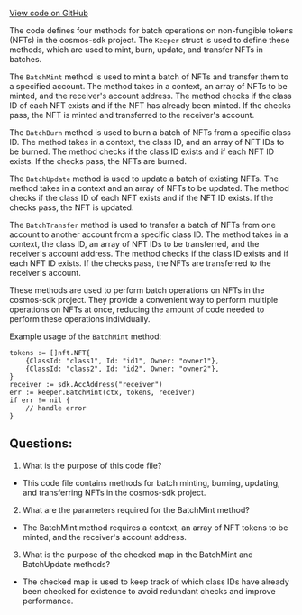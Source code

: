 [View code on GitHub](https://github.com/cosmos/cosmos-sdk.git/x/nft/keeper/nft_batch.go)

The code defines four methods for batch operations on non-fungible tokens (NFTs) in the cosmos-sdk project. The `Keeper` struct is used to define these methods, which are used to mint, burn, update, and transfer NFTs in batches. 

The `BatchMint` method is used to mint a batch of NFTs and transfer them to a specified account. The method takes in a context, an array of NFTs to be minted, and the receiver's account address. The method checks if the class ID of each NFT exists and if the NFT has already been minted. If the checks pass, the NFT is minted and transferred to the receiver's account. 

The `BatchBurn` method is used to burn a batch of NFTs from a specific class ID. The method takes in a context, the class ID, and an array of NFT IDs to be burned. The method checks if the class ID exists and if each NFT ID exists. If the checks pass, the NFTs are burned. 

The `BatchUpdate` method is used to update a batch of existing NFTs. The method takes in a context and an array of NFTs to be updated. The method checks if the class ID of each NFT exists and if the NFT ID exists. If the checks pass, the NFT is updated. 

The `BatchTransfer` method is used to transfer a batch of NFTs from one account to another account from a specific class ID. The method takes in a context, the class ID, an array of NFT IDs to be transferred, and the receiver's account address. The method checks if the class ID exists and if each NFT ID exists. If the checks pass, the NFTs are transferred to the receiver's account. 

These methods are used to perform batch operations on NFTs in the cosmos-sdk project. They provide a convenient way to perform multiple operations on NFTs at once, reducing the amount of code needed to perform these operations individually. 

Example usage of the `BatchMint` method:

```
tokens := []nft.NFT{
    {ClassId: "class1", Id: "id1", Owner: "owner1"},
    {ClassId: "class2", Id: "id2", Owner: "owner2"},
}
receiver := sdk.AccAddress("receiver")
err := keeper.BatchMint(ctx, tokens, receiver)
if err != nil {
    // handle error
}
```
## Questions: 
 1. What is the purpose of this code file?
- This code file contains methods for batch minting, burning, updating, and transferring NFTs in the cosmos-sdk project.

2. What are the parameters required for the BatchMint method?
- The BatchMint method requires a context, an array of NFT tokens to be minted, and the receiver's account address.

3. What is the purpose of the checked map in the BatchMint and BatchUpdate methods?
- The checked map is used to keep track of which class IDs have already been checked for existence to avoid redundant checks and improve performance.